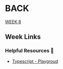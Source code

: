 # BACK 

<a href="https://github.com/Lesdith/core-code-from-scratch-readme/blob/main/Weeks/Week%208%20Typescript/Week%208.md"> WEEK 8</a>


## Week Links

### Helpful Resources 📖
<ul>
  <li><a href="https://www.typescriptlang.org/">Typescript - Playgroud</a> </li>
</ul>


